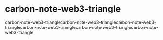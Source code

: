# carbon-note-web3-triangle
carbon-note-web3-trianglecarbon-note-web3-trianglecarbon-note-web3-trianglecarbon-note-web3-trianglecarbon-note-web3-trianglecarbon-note-web3-triangle
